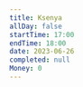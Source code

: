 ```yaml
---
title: Ksenya
allDay: false
startTime: 17:00
endTime: 18:00
date: 2023-06-26
completed: null
Money: 0
---
```

